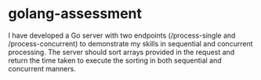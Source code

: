 # golang-assessment
I have developed a Go server with two endpoints (/process-single and /process-concurrent) to demonstrate my skills in sequential and concurrent processing. The server should sort arrays provided in the request and return the time taken to execute the sorting in both sequential and concurrent manners.
